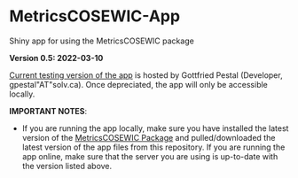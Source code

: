 # MetricsCOSEWIC-App
Shiny app for using the MetricsCOSEWIC package


**Version 0.5: 2022-03-10**


[Current testing version of the app](https://solv-code.shinyapps.io/MetricsCOSEWIC_App_Testing/) is hosted by Gottfried Pestal (Developer, gpestal"AT"solv.ca).
Once depreciated, the app will only be accessible locally.


**IMPORTANT NOTES**: 

* If you are running the app locally, make sure you have installed the
latest version of the [MetricsCOSEWIC Package](https://github.com/SOLV-Code/MetricsCOSEWIC) and pulled/downloaded the 
latest version of the app files from this repository.
If you are running the app online, make sure that the server you are using is up-to-date with the version listed above.






